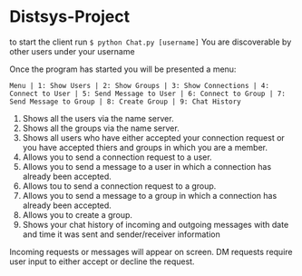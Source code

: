 # Distsys-Project

to start the client run  `$ python Chat.py [username]`
You are discoverable by other users under your username

Once the program has started you will be presented a menu:
 
	Menu | 1: Show Users | 2: Show Groups | 3: Show Connections | 4: Connect to User | 5: Send Message to User | 6: Connect to Group | 7: Send Message to Group | 8: Create Group | 9: Chat History
	
1. Shows all the users via the name server.
2. Shows all the groups via the name server.
3. Shows all users who have either accepted your connection request or you have accepted thiers and groups in which you are a member.
4. Allows you to send a connection request to a user.
5. Allows you to send a message to a user in which a connection has already been accepted.
6. Allows tou to send a connection request to a group.
7. Allows you to send a message to a group in which a connection has already been accepted.
8. Allows you to create a group.
9. Shows your chat history of incoming and outgoing messages with date and time it was sent and sender/receiver information

Incoming requests or messages will appear on screen. 
DM requests require user input to either accept or decline the request.

